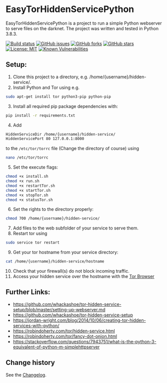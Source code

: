 EasyTorHiddenServicePython
====================================

EasyTorHiddenServicePython is a project to run a simple Python webserver to serve files on the darknet. The project was written and tested in Python 3.8.3.

[![Build status](https://ci.appveyor.com/api/projects/status/of7tpw39qss9qpb8?svg=true)](https://ci.appveyor.com/project/SeppPenner/easytorhiddenservicepython)
[![GitHub issues](https://img.shields.io/github/issues/SeppPenner/EasyTorHiddenServicePython.svg)](https://github.com/SeppPenner/EasyTorHiddenServicePython/issues)
[![GitHub forks](https://img.shields.io/github/forks/SeppPenner/EasyTorHiddenServicePython.svg)](https://github.com/SeppPenner/EasyTorHiddenServicePython/network)
[![GitHub stars](https://img.shields.io/github/stars/SeppPenner/EasyTorHiddenServicePython.svg)](https://github.com/SeppPenner/EasyTorHiddenServicePython/stargazers)
[![License: MIT](https://img.shields.io/badge/License-MIT-blue.svg)](https://raw.githubusercontent.com/SeppPenner/EasyTorHiddenServicePython/master/License.txt)
[![Known Vulnerabilities](https://snyk.io/test/github/SeppPenner/EasyTorHiddenServicePython/badge.svg)](https://snyk.io/test/github/SeppPenner/EasyTorHiddenServicePython) 

## Setup:
1. Clone this project to a directory, e.g. /home/{username}/hidden-service/.
2. Install Python and Tor using e.g.

```bash
sudo apt-get install tor python3-pip python-pip
```

3. Install all required pip package dependencies with:

```bash
pip install -r requirements.txt
```

4. Add

```bash
HiddenServiceDir /home/{username}/hidden-service/
HiddenServicePort 80 127.0.0.1:8000
```
to the `/etc/tor/torrc` file (Change the directory of course) using

```bash
nano /etc/tor/torrc
```

5. Set the execute flags:

```bash
chmod +x install.sh
chmod +x run.sh
chmod +x restartTor.sh
chmod +x startTor.sh
chmod +x stopTor.sh
chmod +x statusTor.sh
```

6. Set the rights to the directory properly:

```bash
chmod 700 /home/{username}/hidden-service/
```

7. Add files to the web subfolder of your service to serve them.
8. Restart tor using

```bash
sudo service tor restart
```

9. Get your tor hostname from your service directory:

```bash
cat /home/{username}/hidden-service/hostname
```

10. Check that your firewall(s) do not block incoming traffic.
11. Access your hidden service over the hostname with the [Tor Browser](https://www.torproject.org/projects/torbrowser.html)

## Further Links:
* https://github.com/whackashoe/tor-hidden-service-setup/blob/master/setting-up-webserver.md
* https://github.com/whackashoe/tor-hidden-service-setup
* https://jordan-wright.com/blog/2014/10/06/creating-tor-hidden-services-with-python/
* https://robindoherty.com/tor/hidden-service.html
* https://robindoherty.com/tor/fancy-dot-onion.html
* https://stackoverflow.com/questions/7943751/what-is-the-python-3-equivalent-of-python-m-simplehttpserver

Change history
--------------

See the [Changelog](https://github.com/SeppPenner/EasyTorHiddenServicePython/blob/master/Changelog.md).